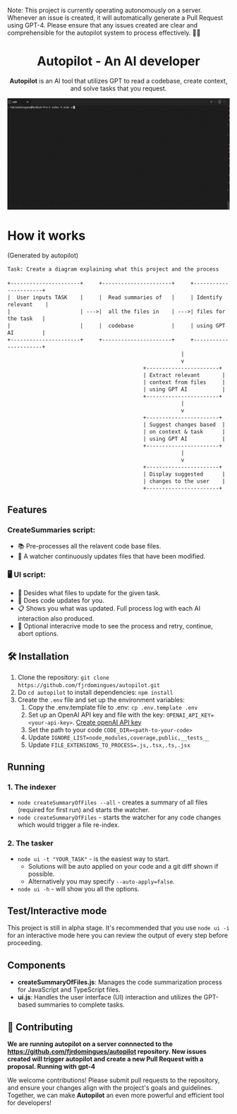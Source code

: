 Note: This project is currently operating autonomously on a server. Whenever an issue is created, it will automatically generate a Pull Request using GPT-4. Please ensure that any issues created are clear and comprehensible for the autopilot system to process effectively. 🙇‍♂️


<h1 align="center">Autopilot - An AI developer</h1>

<p align="center">
  <strong>Autopilot</strong> is an AI tool that utilizes GPT to read a codebase, create context, and solve tasks that you request.
</p>

<p align="center">
  <img src="public/demo.gif" alt="Autopilot Demo" width="800"/>
</p>

# How it works 
(Generated by autopilot)

```plaintext
Task: Create a diagram explaining what this project and the process

+----------------------+     +----------------------+     +----------------------+
|  User inputs TASK    |     |  Read summaries of   |     | Identify relevant    |
|                      | --->|  all the files in    | --->| files for the task   |
|                      |     |  codebase            |     | using GPT AI         |
+----------------------+     +----------------------+     +----------------------+
                                                       |
                                                       v
                                           +-----------------------+
                                           | Extract relevant       |
                                           | context from files     |
                                           | using GPT AI           |
                                           +-----------------------+
                                                       |
                                                       v
                                           +-----------------------+
                                           | Suggest changes based  |
                                           | on context & task      |
                                           | using GPT AI           |
                                           +-----------------------+
                                                       |
                                                       v
                                           +-----------------------+
                                           | Display suggested      |
                                           | changes to the user    |
                                           +-----------------------+
``` 

## Features

### CreateSummaries script:

- 📚 Pre-processes all the relavent code base files.
- 👀 A watcher continuously updates files that have been modified.

### 🖥️ UI script:

- 🧩 Desides what files to update for the given task.
- 🤖 Does code updates for you.
- 📋 Shows you what was updated. Full process log with each AI interaction also produced.
- 🔧 Optional interacrive mode to see the process and retry, continue, abort options.

## 🛠️ Installation

1. Clone the repository: `git clone https://github.com/fjrdomingues/autopilot.git`
2. Do `cd autopilot` to install dependencies: `npm install`
3. Create the `.env` file and set up the environment variables:
   1. Copy the .env.template file to .env: `cp .env.template .env`
   2. Set up an OpenAI API key and file with the key: `OPENAI_API_KEY=<your-api-key>`. [Create openAI API key](https://platform.openai.com/account/api-keys)
   3. Set the path to your code `CODE_DIR=<path-to-your-code>`
   4. Update `IGNORE_LIST=node_modules,coverage,public,__tests__`
   5. Update `FILE_EXTENSIONS_TO_PROCESS=.js,.tsx,.ts,.jsx`
   
## Running
### 1. The indexer
* `node createSummaryOfFiles --all` - creates a summary of all files (required for first run) and starts the watcher.
* `node createSummaryOfFiles` - starts the watcher for any code changes which would trigger a file re-index.
### 2. The tasker
* `node ui -t "YOUR_TASK"` - is the easiest way to start.
  * Solutions will be auto applied on your code and a git diff shown if possible. 
  * Alternatively you may specify `--auto-apply=false`.
* `node ui -h` - will show you all the options.

## Test/Interactive mode
This project is still in alpha stage. It's recommended that you use `node ui -i` for an interactive mode here you can review the output of every step before proceeding.

## Components

- **createSummaryOfFiles.js**: Manages the code summarization process for JavaScript and TypeScript files.
- **ui.js**: Handles the user interface (UI) interaction and utilizes the GPT-based summaries to complete tasks.

## 🤝 Contributing

**We are running autopilot on a server connnected to the https://github.com/fjrdomingues/autopilot repository. New issues created will trigger autopilot and  create a new Pull Request with a proposal. Running with gpt-4**

We welcome contributions! Please submit pull requests to the repository, and ensure your changes align with the project's goals and guidelines. Together, we can make **Autopilot** an even more powerful and efficient tool for developers!
